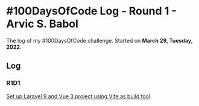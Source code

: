 # #100DaysOfCode Log - Round 1 - Arvic S. Babol

The log of my #100DaysOfCode challenge. Started on **March 29, Tuesday, 2022**.

## Log

### R1D1
[Set up Laravel 9 and Vue 3 project using Vite as build tool](https://github.com/kulotsystems/tabulation-system/tree/8b4ea9014f5acfa8d0833d5ff11e49ee6c60bd80).
